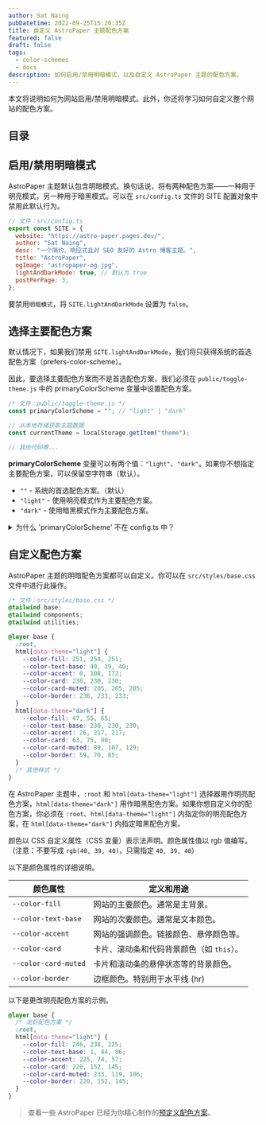 ```yaml
---
author: Sat Naing
pubDatetime: 2022-09-25T15:20:35Z
title: 自定义 AstroPaper 主题配色方案
featured: false
draft: false
tags:
  - color-schemes
  - docs
description: 如何启用/禁用明暗模式，以及自定义 AstroPaper 主题的配色方案。
---
```


本文将说明如何为网站启用/禁用明暗模式。此外，你还将学习如何自定义整个网站的配色方案。

## 目录

## 启用/禁用明暗模式

AstroPaper 主题默认包含明暗模式。换句话说，将有两种配色方案——一种用于明亮模式，另一种用于暗黑模式。可以在 `src/config.ts` 文件的 SITE 配置对象中禁用此默认行为。

```js
// 文件：src/config.ts
export const SITE = {
  website: "https://astro-paper.pages.dev/",
  author: "Sat Naing",
  desc: "一个简约、响应式且对 SEO 友好的 Astro 博客主题。",
  title: "AstroPaper",
  ogImage: "astropaper-og.jpg",
  lightAndDarkMode: true, // 默认为 true
  postPerPage: 3,
};
```

要禁用`明暗模式`，将 `SITE.lightAndDarkMode` 设置为 `false`。

## 选择主要配色方案

默认情况下，如果我们禁用 `SITE.lightAndDarkMode`，我们将只获得系统的首选配色方案（prefers-color-scheme）。

因此，要选择主要配色方案而不是首选配色方案，我们必须在 `public/toggle-theme.js` 中的 primaryColorScheme 变量中设置配色方案。

```js
/* 文件：public/toggle-theme.js */
const primaryColorScheme = ""; // "light" | "dark"

// 从本地存储获取主题数据
const currentTheme = localStorage.getItem("theme");

// 其他代码等...
```

**primaryColorScheme** 变量可以有两个值：`"light"`、`"dark"`。如果你不想指定主要配色方案，可以保留空字符串（默认）。

- `""` - 系统的首选配色方案。（默认）
- `"light"` - 使用明亮模式作为主要配色方案。
- `"dark"` - 使用暗黑模式作为主要配色方案。

<details><summary>为什么 'primaryColorScheme' 不在 config.ts 中？</summary>

> 为了避免页面重新加载时的颜色闪烁，我们必须在页面加载时尽早放置切换开关的 JavaScript 代码。这解决了闪烁问题，但作为权衡，我们不能再使用 ESM 导入。

[点击这里](https://docs.astro.build/en/reference/directives-reference/#isinline) 了解更多关于 Astro 的 `is:inline` 脚本。

</details>

## 自定义配色方案

AstroPaper 主题的明暗配色方案都可以自定义。你可以在 `src/styles/base.css` 文件中进行此操作。

```css
/* 文件：src/styles/base.css */
@tailwind base;
@tailwind components;
@tailwind utilities;

@layer base {
  :root,
  html[data-theme="light"] {
    --color-fill: 251, 254, 251;
    --color-text-base: 40, 39, 40;
    --color-accent: 0, 108, 172;
    --color-card: 230, 230, 230;
    --color-card-muted: 205, 205, 205;
    --color-border: 236, 233, 233;
  }
  html[data-theme="dark"] {
    --color-fill: 47, 55, 65;
    --color-text-base: 230, 230, 230;
    --color-accent: 26, 217, 217;
    --color-card: 63, 75, 90;
    --color-card-muted: 89, 107, 129;
    --color-border: 59, 70, 85;
  }
  /* 其他样式 */
}
```

在 AstroPaper 主题中，`:root` 和 `html[data-theme="light"]` 选择器用作明亮配色方案，`html[data-theme="dark"]` 用作暗黑配色方案。如果你想自定义你的配色方案，你必须在 `:root`、`html[data-theme="light"]` 内指定你的明亮配色方案，在 `html[data-theme="dark"]` 内指定暗黑配色方案。

颜色以 CSS 自定义属性（CSS 变量）表示法声明。颜色属性值以 rgb 值编写。（注意：不要写成 `rgb(40, 39, 40)`，只需指定 `40, 39, 40`）

以下是颜色属性的详细说明。

| 颜色属性             | 定义和用途                                |
| -------------------- | ----------------------------------------- |
| `--color-fill`       | 网站的主要颜色。通常是主背景。            |
| `--color-text-base`  | 网站的次要颜色。通常是文本颜色。          |
| `--color-accent`     | 网站的强调颜色。链接颜色、悬停颜色等。    |
| `--color-card`       | 卡片、滚动条和代码背景颜色（如 `this`）。 |
| `--color-card-muted` | 卡片和滚动条的悬停状态等的背景颜色。      |
| `--color-border`     | 边框颜色。特别用于水平线 (hr)             |

以下是更改明亮配色方案的示例。

```css
@layer base {
  /* 龙虾配色方案 */
  :root,
  html[data-theme="light"] {
    --color-fill: 246, 238, 225;
    --color-text-base: 1, 44, 86;
    --color-accent: 225, 74, 57;
    --color-card: 220, 152, 145;
    --color-card-muted: 233, 119, 106;
    --color-border: 220, 152, 145;
  }
}
```

> 查看一些 AstroPaper 已经为你精心制作的[预定义配色方案](https://astro-paper.pages.dev/posts/predefined-color-schemes/)。
